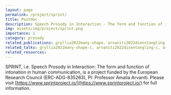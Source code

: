 ```yaml
---
layout: page
permalink: /project/sprint/
title: Postdoc
description: Speech Prosody in Interaction - The form and function of intonation in human communication
img: assets/img/project/sprint.png
importance: 1
category: prosody
related_publications: gryllia2022many-shape, arvaniti2022dienstangling, zhang2021comparing, zhang2024investigating
related_talks: gryllia2022many-shape-c, arvaniti2022disentangling-c, arvaniti2021focus-c, jepson2021h-c, zhang2021comparing-phonetic-c
related_resources:
---
```


SPRINT, i.e. Speech Prosody in Interaction: The form and function of intonation in human communication, is a  project funded by the European Research Council (ERC-ADG-835263), PI: Professor Amalia Arvaniti. Please visit [https://www.sprintproject.io/](https://www.sprintproject.io/) for full information. 

 